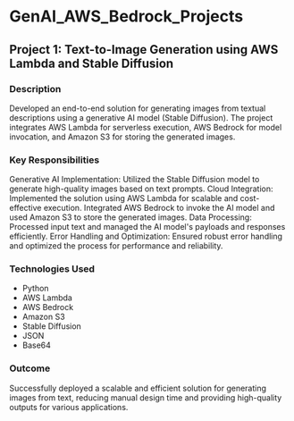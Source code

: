 # GenAI_AWS_Bedrock_Projects
## Project 1: Text-to-Image Generation using AWS Lambda and Stable Diffusion
### Description
Developed an end-to-end solution for generating images from textual descriptions using a generative AI model (Stable Diffusion). The project integrates AWS Lambda for serverless execution, AWS Bedrock for model invocation, and Amazon S3 for storing the generated images.

### Key Responsibilities
Generative AI Implementation: Utilized the Stable Diffusion model to generate high-quality images based on text prompts.
Cloud Integration: Implemented the solution using AWS Lambda for scalable and cost-effective execution. Integrated AWS Bedrock to invoke the AI model and used Amazon S3 to store the generated images.
Data Processing: Processed input text and managed the AI model's payloads and responses efficiently.
Error Handling and Optimization: Ensured robust error handling and optimized the process for performance and reliability.

### Technologies Used
* Python
* AWS Lambda
* AWS Bedrock
* Amazon S3
* Stable Diffusion
* JSON
* Base64

### Outcome
Successfully deployed a scalable and efficient solution for generating images from text, reducing manual design time and providing high-quality outputs for various applications.
